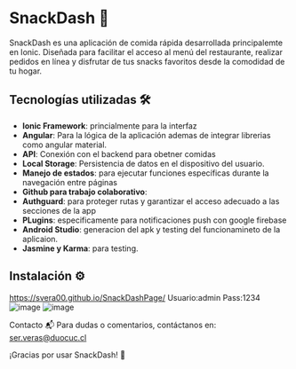 # SnackDash 🍔

SnackDash es una aplicación de comida rápida desarrollada principalemte en Ionic. Diseñada para facilitar el acceso al menú del restaurante, realizar pedidos en línea y disfrutar de tus snacks favoritos desde la comodidad de tu hogar.

## Tecnologías utilizadas 🛠️
- **Ionic Framework**: princialmente para la interfaz
- **Angular**: Para la lógica de la aplicación ademas de integrar librerias como angular material.
- **API**: Conexión con el backend para obetner comidas
- **Local Storage**: Persistencia de datos en el dispositivo del usuario.
- **Manejo de estados**: para ejecutar funciones específicas durante la navegación entre páginas
- **Github para trabajo colaborativo**: 
- **Authguard**: para proteger rutas y garantizar el acceso adecuado a las secciones de la app
- **PLugins**: especificamente para notificaciones push con google firebase
- **Android Studio**: generacion del apk y testing del funcionamineto de la aplicaion.
- **Jasmine y Karma**: para testing.


## Instalación ⚙️
https://svera00.github.io/SnackDashPage/
Usuario:admin
Pass:1234
![image](https://github.com/user-attachments/assets/510e6313-f7bf-47d7-9cf5-99594508e963)
![image](https://github.com/user-attachments/assets/8326cdd8-b245-405d-a459-96914f549b75)

Contacto 📬
Para dudas o comentarios, contáctanos en:
ser.veras@duocuc.cl

¡Gracias por usar SnackDash! 🌟
